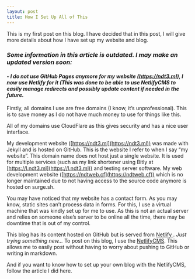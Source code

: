 ```yaml
---
layout: post
title: How I Set Up All of This
---
```

This is my first post on this blog. I have decided that in this post, I will give more details about how I have set up my website and blog.

### *Some information in this article is outdated. I may make an updated version soon:*
#### - *I do not use GitHub Pages anymore for my website (https://ndt3.ml), I now use Netlify for it (This was done to be able to use NetlifyCMS to easily manage redirects and possibly update content if needed in the future.*

Firstly, all domains I use are free domains (I know, it’s unprofessional). This is to save money as I do not have much money to use for things like this.

All of my domains use CloudFlare as this gives security and has a nice user interface.

My development website ([https://ndt3.ml](https://ndt3.ml)) was made with Jekyll and is hosted on GitHub. This is the website I refer to when I say “my website”. This domain name does not host just a single website. It is used for multiple services (such as my link shortener using Bitly at [https://l.ndt3.ml](https://l.ndt3.ml)) and testing server software. My web development website ([https://ndtweb.cf](https://ndtweb.cf)) which is no longer maintained due to not having access to the source code anymore is hosted on surge.sh.

You may have noticed that my website has a contact form. As you may know, static sites can’t process data in forms. For this, I use a virtual machine that was kindly set up for me to use. As this is not an actual server and relies on someone else’s server to be online all the time, there may be downtime that is out of my control.

This blog has its content hosted on GitHub but is served from [Netlify ](https://netlify.com). *Just trying something new…* To post on this blog, I use the [NetlifyCMS](https://www.netlifycms.org/). This allows me to easily post without having to worry about pushing to GitHub or writing in markdown.

And if you want to know how to set up your own blog with the NetlifyCMS, follow the article I did here.
